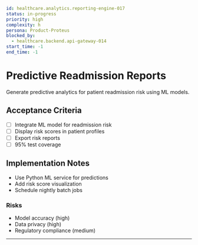 ```yaml
id: healthcare.analytics.reporting-engine-017
status: in-progress
priority: high
complexity: h
persona: Product-Proteus
blocked_by:
  - healthcare.backend.api-gateway-014
start_time: -1
end_time: -1
```

# Predictive Readmission Reports

Generate predictive analytics for patient readmission risk using ML models.

## Acceptance Criteria

- [ ] Integrate ML model for readmission risk
- [ ] Display risk scores in patient profiles
- [ ] Export risk reports
- [ ] 95% test coverage

## Implementation Notes

- Use Python ML service for predictions
- Add risk score visualization
- Schedule nightly batch jobs

### Risks

- Model accuracy (high)
- Data privacy (high)
- Regulatory compliance (medium)

---
